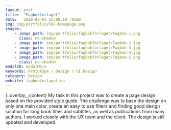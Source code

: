 ```yaml
---
layout: post
title:  "Fagbokforlaget"
date:   2018-02-01 15:08:10 -0500
img: img/portfolio/FBF-homepage.png
images: 
    - image_path: img/portfolio/fagbokforlaget/Fagbok-1.png
      class: no-shadow
    - image_path: img/portfolio/fagbokforlaget/Fagbok-2.jpg
    - image_path: img/portfolio/fagbokforlaget/Fagbok-3.jpg
    - image_path: img/portfolio/fagbokforlaget/Fagbok-4.jpg
    - image_path: img/portfolio/fagbokforlaget/Fagbok-5.png
      class: no-shadow
modalID: modalMoje
keywords: Prototype / Design / UI Design
category: Design
website: fagbokforlaget.no
---
```

{:.overlay__content}
My task in this project was to create a page design based on the provided style guide. The challenge was to base the design on only one main color, create an easy to use filters and finding good design solution for long book titles and subtitles, as well as publications from many authors. I worked closely with the UX team and the client. The design is still updated and developed.

<!--
Moim zadniem w tym projekcie było stworzenie designu strony bazującego na dostarczonym stylebooku. Wyzwaniem było oparcie designu o jeden tylko kolor główny, stworzenie przejrzystego systemu filtrów i uwzględnieniu bardzo długich tytułów i podtytułów ksiązek, a takze publikacji mających wielu autorów. W trakcie pracy ściśle współpracowałem z teamem UX i klientem. Strona wciąz jest zmieniena i rozwijana.
-->